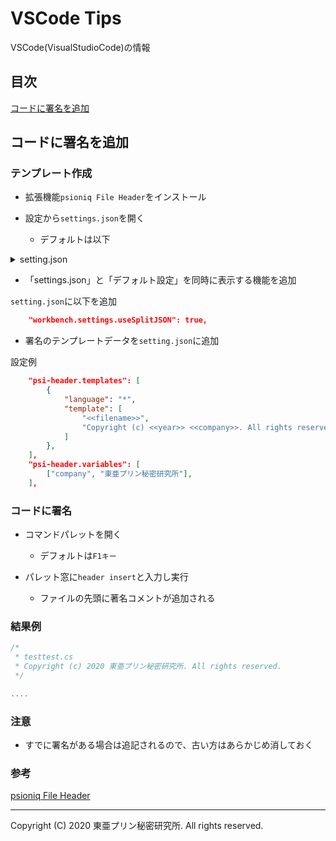 # VSCode Tips

VSCode(VisualStudioCode)の情報

## 目次

[コードに署名を追加](#コードに署名を追加)

## コードに署名を追加

### テンプレート作成

- 拡張機能```psioniq File Header```をインストール

- 設定から```settings.json```を開く
  - デフォルトは以下

<details><summary>setting.json</summary><div>

```json
{
    "workbench.colorTheme": "Default Light+",
    "editor.renderWhitespace": "all",
    "workbench.startupEditor": "newUntitledFile",
    "editor.scrollBeyondLastLine": false,
    "editor.wordWrap": "on",
    "editor.wrappingIndent": "indent",
    "update.showReleaseNotes": false,
    "telemetry.enableCrashReporter": false,
    "telemetry.enableTelemetry": false,
    "files.autoSave": "afterDelay",
    "editor.minimap.enabled": false,
}
```

</div></details>

- 「settings.json」と「デフォルト設定」を同時に表示する機能を追加

```setting.json```に以下を追加

```json
    "workbench.settings.useSplitJSON": true,
```

- 署名のテンプレートデータを```setting.json```に追加

設定例

```json
    "psi-header.templates": [
        {
            "language": "*",
            "template": [
                "<<filename>>",
                "Copyright (c) <<year>> <<company>>. All rights reserved."
            ]
        },
    ],
    "psi-header.variables": [
        ["company", "東亜プリン秘密研究所"],
    ],
```

### コードに署名

- コマンドパレットを開く
  - デフォルトは```F1キー```

- パレット窓に```header insert```と入力し実行
  - ファイルの先頭に著名コメントが追加される

### 結果例

```cs
/*
 * testtest.cs
 * Copyright (c) 2020 東亜プリン秘密研究所. All rights reserved.
 */

....
```

### 注意

- すでに署名がある場合は追記されるので、古い方はあらかじめ消しておく

### 参考

[psioniq File Header](https://marketplace.visualstudio.com/items?itemName=psioniq.psi-header)

---

Copyright (C) 2020 東亜プリン秘密研究所. All rights reserved.
